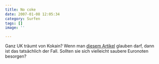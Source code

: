 ```yaml
---
title: No coke
date: 2007-01-08 12:05:34
category: Surfen
tags: []
image: ''

---
```


Ganz UK träumt von Kokain? Wenn man [diesem Artikel](http://www.theregister.co.uk/2007/01/08/banknote_survey/) glauben darf, dann ist das tatsächlich der Fall. Sollten sie sich vielleicht saubere Euronoten besorgen?
